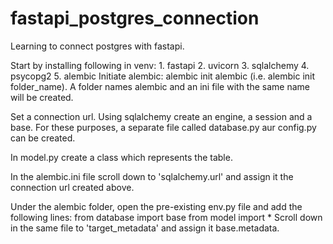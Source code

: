 # fastapi_postgres_connection
 Learning to connect postgres with fastapi.
 
 Start by installing following in venv:
    1. fastapi
    2. uvicorn
    3. sqlalchemy
    4. psycopg2
    5. alembic
      Initiate alembic: alembic init alembic (i.e. alembic init folder_name). A folder names alembic and an ini file with the same name will be created. 

   
 Set a connection url. Using sqlalchemy create an engine, a session and a base. For these purposes, a separate file called database.py aur config.py can be created.

 In model.py create a class which represents the table.
 
 In the alembic.ini file scroll down to 'sqlalchemy.url' and assign it the connection url created above.

 Under the alembic folder, open the pre-existing env.py file and add the following lines:
   from database import base
   from model import *
Scroll down in the same file to 'target_metadata' and assign it base.metadata.